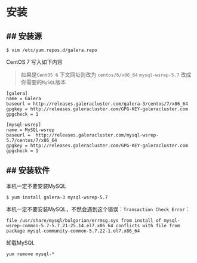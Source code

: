 # 安装

## ## 安装源
```
$ vim /etc/yum.repos.d/galera.repo
```
CentOS 7 写入如下内容

> 如果是`CentOS 6` 下文网址则改为 `centos/6/x86_64`
> `mysql-wsrep-5.7` 改成你需要的`MySQL`版本

```
[galera]
name = Galera
baseurl = http://releases.galeracluster.com/galera-3/centos/7/x86_64
gpgkey = http://releases.galeracluster.com/GPG-KEY-galeracluster.com
gpgcheck = 1

[mysql-wsrep]
name = MySQL-wsrep
baseurl =  http://releases.galeracluster.com/mysql-wsrep-5.7/centos/7/x86_64
gpgkey = http://releases.galeracluster.com/GPG-KEY-galeracluster.com
gpgcheck = 1
```

## ## 安装软件

本机一定不要安装MySQL

```
$ yum install galera-3 mysql-wsrep-5.7
```

本机一定不要安装MySQL，不然会遇到这个错误：`Transaction Check Error`：
```
file /usr/share/mysql/bulgarian/errmsg.sys from install of mysql-wsrep-common-5.7-5.7.21-25.14.el7.x86_64 conflicts with file from package mysql-community-common-5.7.22-1.el7.x86_64
```

卸载MySQL

```
yum remove mysql-*
```


